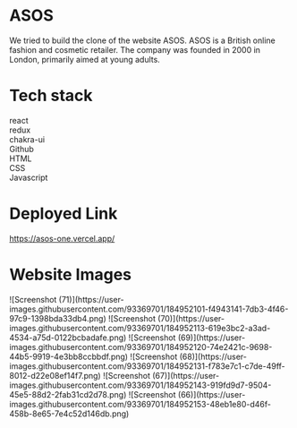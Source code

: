 
<h1>ASOS</h1>
  <p>We tried to build the clone of the website ASOS. ASOS is a British online fashion and cosmetic retailer. The company was founded in 2000 in London, primarily aimed at young adults. <p/>
  <h1>Tech stack</h1>
  <div>react</div>
   <div>redux</div>
  <div>chakra-ui</div>
  <div>Github</div>
  <div>HTML</div>
  <div>CSS </div>
  <div>Javascript</div>
  <h1>Deployed Link</h1>
  <a href="https://asos-one.vercel.app/">https://asos-one.vercel.app/</a>
  <h1>Website Images</h1>
![Screenshot (71)](https://user-images.githubusercontent.com/93369701/184952101-f4943141-7db3-4f46-97c9-1398bda33db4.png)
![Screenshot (70)](https://user-images.githubusercontent.com/93369701/184952113-619e3bc2-a3ad-4534-a75d-0122bcbadafe.png)
![Screenshot (69)](https://user-images.githubusercontent.com/93369701/184952120-74e2421c-9698-44b5-9919-4e3bb8ccbbdf.png)
![Screenshot (68)](https://user-images.githubusercontent.com/93369701/184952131-f783e7c1-c7de-49ff-8012-d22e08ef14f7.png)
![Screenshot (67)](https://user-images.githubusercontent.com/93369701/184952143-919fd9d7-9504-45e5-88d2-2fab31cd2d78.png)
![Screenshot (66)](https://user-images.githubusercontent.com/93369701/184952153-48eb1e80-d46f-458b-8e65-7e4c52d146db.png)
